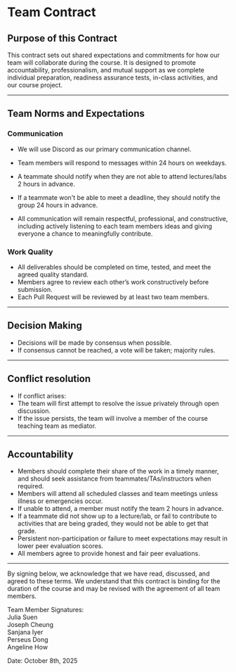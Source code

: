 # Team Contract

## Purpose of this Contract

This contract sets out shared expectations and commitments for how our team will collaborate during the course. It is designed to promote accountability, professionalism, and mutual support as we complete individual preparation, readiness assurance tests, in-class activities, and our course project.

---
## Team Norms and Expectations

### Communication

* We will use Discord as our primary communication channel.
* Team members will respond to messages within 24 hours on weekdays.

* A teammate should notify when they are not able to attend lectures/labs 2 hours in advance.
* If a teammate won't be able to meet a deadline, they should notify the group 24 hours in advance.

* All communication will remain respectful, professional, and constructive, including actively listening to each team members ideas and giving everyone a chance to meaningfully contribute.

### Work Quality
* All deliverables should be completed on time, tested, and meet the agreed quality standard.
* Members agree to review each other’s work constructively before submission.
* Each Pull Request will be reviewed by at least two team members.

---

## Decision Making
* Decisions will be made by consensus when possible.
* If consensus cannot be reached, a vote will be taken; majority rules.

---
## Conflict resolution
* If conflict arises:
* The team will first attempt to resolve the issue privately through open discussion.
* If the issue persists, the team will involve a member of the course teaching team as mediator.

---

## Accountability

* Members should complete their share of the work in a timely manner, and should seek assistance from teammates/TAs/instructors when required.
* Members will attend all scheduled classes and team meetings unless illness or emergencies occur.
* If unable to attend, a member must notify the team 2 hours in advance.
* If a teammate did not show up to a lecture/lab, or fail to contribute to activities that are being graded, they would not be able to get that grade.
* Persistent non-participation or failure to meet expectations may result in lower peer evaluation scores.
* All members agree to provide honest and fair peer evaluations.
---

By signing below, we acknowledge that we have read, discussed, and agreed to these terms. We understand that this contract is binding for the duration of the course and may be revised with the agreement of all team members.

Team Member Signatures: <br>
Julia Suen <br>
Joseph Cheung <br>
Sanjana Iyer <br>
Perseus Dong <br>
Angeline How <br>


Date: October 8th, 2025



